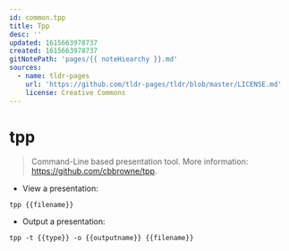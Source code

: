 ```yaml
---
id: common.tpp
title: Tpp
desc: ''
updated: 1615663978737
created: 1615663978737
gitNotePath: 'pages/{{ noteHiearchy }}.md'
sources:
  - name: tldr-pages
    url: 'https://github.com/tldr-pages/tldr/blob/master/LICENSE.md'
    license: Creative Commons
---
```

# tpp

> Command-Line based presentation tool.
> More information: <https://github.com/cbbrowne/tpp>.

- View a presentation:

`tpp {{filename}}`

- Output a presentation:

`tpp -t {{type}} -o {{outputname}} {{filename}}`

